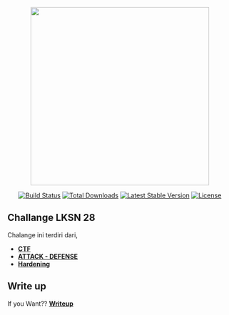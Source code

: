 <p align="center"><a href="https://cyberus.my.id" target="_blank"><img src="https://raw.githubusercontent.com/XCyberusX/f00ds.github.io/main/b4c18535e1e3d94f7a9387d367977cd7.png" width="400"></a></p>

<p align="center">
<a href="#"><img src="https://img.shields.io/github/stars/XCyberusX/challenge-LKSN-2020" alt="Build Status"></a>
<a href="#"><img src="https://img.shields.io/github/issues/XCyberusX/challenge-LKSN-2020?style=flat-square" alt="Total Downloads"></a>
<a href="#"><img src="https://img.shields.io/badge/Me-100-ff69b4" alt="Latest Stable Version"></a>
<a href="#"><img src="https://img.shields.io/badge/smile-100-ff69b4" alt="License"></a>
</p>

## Challange LKSN 28

Chalange ini terdiri dari, 
- **[CTF](https://github.com/XCyberusX/challenge-LKSN-2020/tree/main/CTF)**
- **[ATTACK - DEFENSE](https://github.com/XCyberusX/challenge-LKSN-2020/tree/main/ATTACK-DEFENSE)**
- **[Hardening](https://github.com/XCyberusX/challenge-LKSN-2020/tree/main/HARDENING%20WINDOWS)**

## Write up

If you Want?? 
**[Writeup](https://github.com/XCyberusX/Write-Up-LKSN-2020)**
